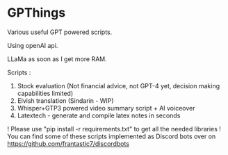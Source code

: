# GPThings

Various useful GPT powered scripts.

Using openAI api.  

LLaMa as soon as I get more RAM.

Scripts :

1. Stock evaluation (Not financial advice, not GPT-4 yet, decision making capabilities limited)
2. Elvish translation (Sindarin - WIP)
3. Whisper+GTP3 powered video summary script + AI voiceover
4. Latextech - generate and compile latex notes in seconds  
 
! Please use "pip install -r requirements.txt" to get all the needed libraries !    
You can find some of these scripts implemented as Discord bots over on https://github.com/frantastic7/discordbots
